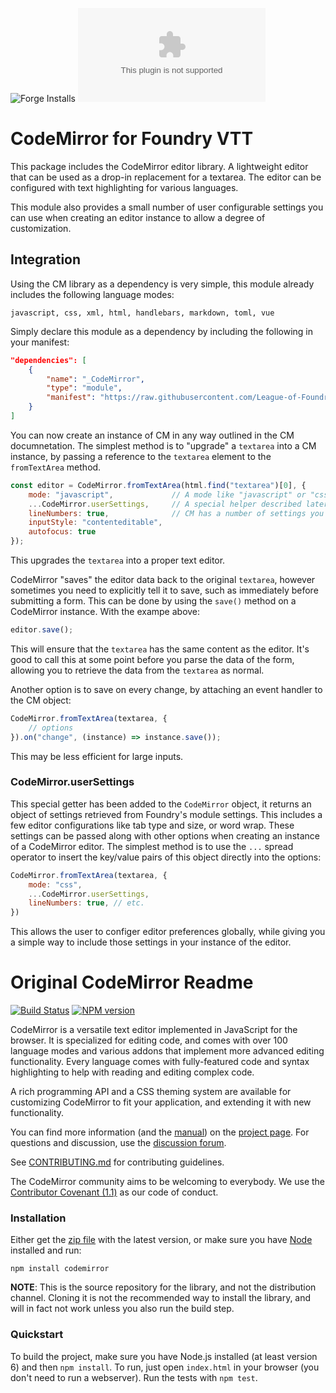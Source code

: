 ![Forge Installs](https://img.shields.io/badge/dynamic/json?label=Forge%20Installs&query=package.installs&suffix=%25&url=https%3A%2F%2Fforge-vtt.com%2Fapi%2Fbazaar%2Fpackage%2F_CodeMirrork&colorB=4aa94a)
![Latest Release Download Count](https://img.shields.io/github/downloads/League-of-Foundry-Developers/codemirror-lib/latest/_CodeMirror.zip) 

# CodeMirror for Foundry VTT
This package includes the CodeMirror editor library. A lightweight editor that can be used as a drop-in replacement for a textarea. The editor can be configured with text highlighting for various languages.

This module also provides a small number of user configurable settings you can use when creating an editor instance to allow a degree of customization.
## Integration
Using the CM library as a dependency is very simple, this module already includes the following language modes:

```
javascript, css, xml, html, handlebars, markdown, toml, vue
```

Simply declare this module as a dependency by including the following in your manifest:

```json
"dependencies": [
    {
        "name": "_CodeMirror",
        "type": "module",
        "manifest": "https://raw.githubusercontent.com/League-of-Foundry-Developers/codemirror-lib/master/module.json"	
    }
]
```

You can now create an instance of CM in any way outlined in the CM documnetation. The simplest method is to "upgrade" a `textarea` into a CM instance, by passing a reference to the `textarea` element to the `fromTextArea` method.

```js
const editor = CodeMirror.fromTextArea(html.find("textarea")[0], { 
    mode: "javascript",             // A mode like "javascript" or "css"
    ...CodeMirror.userSettings,     // A special helper described later
    lineNumbers: true,              // CM has a number of settings you can configure
    inputStyle: "contenteditable",
    autofocus: true
});
```
This upgrades the `textarea` into a proper text editor.

CodeMirror "saves" the editor data back to the original `textarea`, however sometimes you need to explicitly tell it to save, such as immediately before submitting a form. This can be done by using the `save()` method on a CodeMirror instance. With the exampe above:

```js
editor.save();
```

This will ensure that the `textarea` has the same content as the editor. It's good to call this at some point before you parse the data of the form, allowing you to retrieve the data from the `textarea` as normal.

Another option is to save on every change, by attaching an event handler to the CM object:

```js
CodeMirror.fromTextArea(textarea, { 
    // options
}).on("change", (instance) => instance.save());
```

This may be less efficient for large inputs.

### CodeMirror.userSettings
This special getter has been added to the `CodeMirror` object, it returns an object of settings retrieved from Foundry's module settings. This includes a few editor configurations like tab type and size, or word wrap. These settings can be passed along with other options when creating an instance of a CodeMirror editor. The simplest method is to use the `...` spread operator to insert the key/value pairs of this object directly into the options:

```js
CodeMirror.fromTextArea(textarea, { 
    mode: "css",
    ...CodeMirror.userSettings,
    lineNumbers: true, // etc.
})
```

This allows the user to configer editor preferences globally, while giving you a simple way to include those settings in your instance of the editor.

# Original CodeMirror Readme

[![Build Status](https://travis-ci.org/codemirror/CodeMirror.svg)](https://travis-ci.org/codemirror/CodeMirror)
[![NPM version](https://img.shields.io/npm/v/codemirror.svg)](https://www.npmjs.org/package/codemirror)

CodeMirror is a versatile text editor implemented in JavaScript for
the browser. It is specialized for editing code, and comes with over
100 language modes and various addons that implement more advanced
editing functionality. Every language comes with fully-featured code
and syntax highlighting to help with reading and editing complex code.

A rich programming API and a CSS theming system are available for
customizing CodeMirror to fit your application, and extending it with
new functionality.

You can find more information (and the
[manual](https://codemirror.net/doc/manual.html)) on the [project
page](https://codemirror.net). For questions and discussion, use the
[discussion forum](https://discuss.codemirror.net/).

See
[CONTRIBUTING.md](https://github.com/codemirror/CodeMirror/blob/master/CONTRIBUTING.md)
for contributing guidelines.

The CodeMirror community aims to be welcoming to everybody. We use the
[Contributor Covenant
(1.1)](http://contributor-covenant.org/version/1/1/0/) as our code of
conduct.

### Installation

Either get the [zip file](https://codemirror.net/codemirror.zip) with
the latest version, or make sure you have [Node](https://nodejs.org/)
installed and run:

    npm install codemirror

**NOTE**: This is the source repository for the library, and not the
distribution channel. Cloning it is not the recommended way to install
the library, and will in fact not work unless you also run the build
step.

### Quickstart

To build the project, make sure you have Node.js installed (at least version 6)
and then `npm install`. To run, just open `index.html` in your
browser (you don't need to run a webserver). Run the tests with `npm test`.
